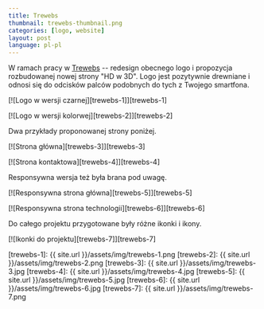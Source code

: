 ```yaml
---
title: Trewebs
thumbnail: trewebs-thumbnail.png
categories: [logo, website]
layout: post
language: pl-pl
---
```


W ramach pracy w [Trewebs](http://trewebs.com) -- redesign obecnego logo i propozycja rozbudowanej nowej strony "HD w 3D". Logo jest pozytywnie drewniane i odnosi się do odcisków palców podobnych do tych z Twojego smartfona.

[![Logo w wersji czarnej][trewebs-1]][trewebs-1]

[![Logo w wersji kolorwej][trewebs-2]][trewebs-2]

Dwa przykłady proponowanej strony poniżej.

[![Strona główna][trewebs-3]][trewebs-3]

[![Strona kontaktowa][trewebs-4]][trewebs-4]

Responsywna wersja też była brana pod uwagę.

[![Responsywna strona główna][trewebs-5]][trewebs-5]

[![Responsywna strona technologii][trewebs-6]][trewebs-6]

Do całego projektu przygotowane były różne ikonki i ikony.

[![Ikonki do projektu][trewebs-7]][trewebs-7]

[trewebs-1]: {{ site.url }}/assets/img/trewebs-1.png
[trewebs-2]: {{ site.url }}/assets/img/trewebs-2.png
[trewebs-3]: {{ site.url }}/assets/img/trewebs-3.jpg
[trewebs-4]: {{ site.url }}/assets/img/trewebs-4.jpg
[trewebs-5]: {{ site.url }}/assets/img/trewebs-5.jpg
[trewebs-6]: {{ site.url }}/assets/img/trewebs-6.jpg
[trewebs-7]: {{ site.url }}/assets/img/trewebs-7.png
